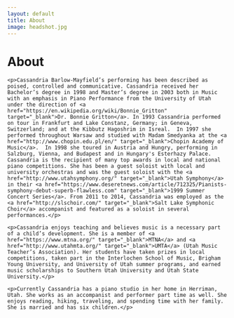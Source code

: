 ```yaml
---
layout: default
title: About
image: headshot.jpg
---
```


<div class="post">
	<h1 class="pageTitle">About</h1>

    <p>Cassandria Barlow-Mayfield’s performing has been described as poised, controlled and communicative. Cassandria received her Bachelor’s degree in 1998 and Master’s degree in 2003 both in Music with an emphasis in Piano Performance from the University of Utah under the direction of <a href="https://en.wikipedia.org/wiki/Bonnie_Gritton" target="_blank">Dr. Bonnie Gritton</a>. In 1993 Cassandria performed on tour in Frankfurt and Lake Constanz, Germany; in Geneva, Switzerland; and at the Kibbutz Hagoshrim in Isreal.  In 1997 she performed throughout Warsaw and studied with Madam Smedyanka at the <a href="http://www.chopin.edu.pl/en/" target="_blank">Chopin Academy of Music</a>.  In 1998 she toured in Austria and Hungry, performing in Salzburg, Vienna, and Budapest and in Hungary's Esterhazy Palace. Cassandria is the recipient of many top awards in local and national piano competitions. She has been a guest soloist with local and university orchestras and was the guest soloist with the <a href="http://www.utahsymphony.org/" target="_blank">Utah Symphony</a> in their <a href="https://www.deseretnews.com/article/712325/Pianists-symphony-debut-superb-flawless.com" target="_blank">1999 Summer Concert Series</a>. From 2011 to 2014, Cassandria was employed as the <a href="http://slschoir.com/" target="_blank">Salt Lake Symphonic Choir</a> accompanist and featured as a soloist in several performances.</p>

    <p>Cassandria enjoys teaching and believes music is a necessary part of a child’s development. She is a member of <a href="https://www.mtna.org/" target="_blank">MTNA</a> and <a href="http://www.utahmta.org/" target="_blank">UMTA</a> (Utah Music Teacher’s Association). Her students have taken prizes in local competitions, taken part in the Interlochen School of Music, Brigham Young University, and University of Utah summer programs, and earned music scholarships to Southern Utah University and Utah State University.</p>

    <p>Currently Cassandria has a piano studio in her home in Herriman, Utah. She works as an accompanist and performer part time as well. She enjoys reading, hiking, traveling, and spending time with her family. She is married and has six children.</p>

</div>
